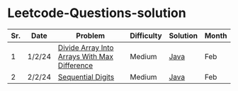 # Leetcode-Questions-solution
|Sr.| Date | Problem | Difficulty | Solution | Month |   
|---|---|---------|------------|----------|-------|
1 | 1/2/24 | [Divide Array Into Arrays With Max Difference](https://leetcode.com/problems/divide-array-into-arrays-with-max-difference/) |  Medium | [Java](./Divide_Array_Into_Arrays_With_Max_Difference.java)  | Feb |
2 | 2/2/24 | [Sequential Digits](https://leetcode.com/problems/Sequential-Digits/) |  Medium | [Java](./Sequential_Digits.java)  | Feb |
